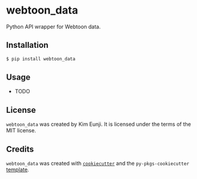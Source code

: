 # webtoon_data

Python API wrapper for Webtoon data.

## Installation

```bash
$ pip install webtoon_data
```

## Usage

- TODO

## License

`webtoon_data` was created by Kim Eunji. It is licensed under the terms of the MIT license.

## Credits

`webtoon_data` was created with [`cookiecutter`](https://cookiecutter.readthedocs.io/en/latest/) and the `py-pkgs-cookiecutter` [template](https://github.com/py-pkgs/py-pkgs-cookiecutter).
